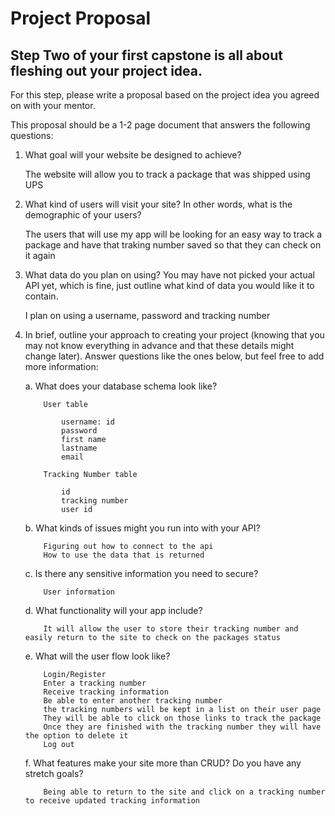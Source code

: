 # Project Proposal #

## Step Two of your first capstone is all about fleshing out your project idea. ##

For this step, please write a proposal based on the project idea you agreed on with your mentor. 

This proposal should be a 1-2 page document that answers the following questions: 

1. What goal will your website be designed to achieve?

    The website will allow you to track a package that was shipped using UPS

2. What kind of users will visit your site? In other words, what is the demographic of your users?

    The users that will use my app will be looking for an easy way to track a package and have that traking number saved so that they can check on it again

3. What data do you plan on using? You may have not picked your actual API yet, which is fine, just outline
   what kind of data you would like it to contain.

    I plan on using a username, password and tracking number

4.  In brief, outline your approach to creating your project (knowing that you may not know everything in         advance and that these details might change later). Answer questions like the ones below, but feel free       to add more information:

      a. What does your database schema look like? 

            User table
            
                username: id
                password
                first name
                lastname
                email

            Tracking Number table

                id
                tracking number
                user id
      
      b.  What kinds of issues might you run into with your API?

            Figuring out how to connect to the api
            How to use the data that is returned  
      
      c.  Is there any sensitive information you need to secure?

            User information
      
      d. What functionality will your app include?

            It will allow the user to store their tracking number and easily return to the site to check on the packages status
      
      e.  What will the user flow look like?

            Login/Register
            Enter a tracking number
            Receive tracking information
            Be able to enter another tracking number
            the tracking numbers will be kept in a list on their user page
            They will be able to click on those links to track the package
            Once they are finished with the tracking number they will have the option to delete it
            Log out
      
      f. What features make your site more than CRUD? Do you have any stretch goals?

            Being able to return to the site and click on a tracking number to receive updated tracking information